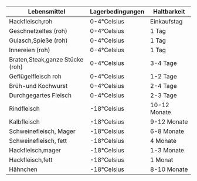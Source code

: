
| Lebensmittel | Lagerbedingungen | Haltbarkeit |
| ------ | ------ | ------ |
| Hackfleisch,roh | 0-4°Celsius | Einkaufstag |
| Geschnetzeltes (roh) | 0-4°Celsius | 1 Tag |
| Gulasch,Spieße (roh) | 0-4°Celsius | 1 Tag |
| Innereien (roh) | 0-4°Celsius | 1 Tag |
| Braten,Steak,ganze Stücke (roh) | 0-4°Celsius | 3-4 Tage |
| Geflügelfleisch roh | 0-4°Celsius | 1-2 Tage |
| Brüh-und Kochwurst | 0-4°Celsius | 2-4 Tage |
| Durchgegartes Fleisch | 0-4°Celsius | 2-3 Tage |
| Rindfleisch | -18°Celsius | 10-12 Monate |
| Kalbfleisch | -18°Celsius | 9-12 Monate |
| Schweinefleisch, Mager | -18°Celsius | 6-8 Monate |
| Schweinefleisch, fett | -18°Celsius | 4 Monate |
| Hackfleisch,mager | -18°Celsius | 1-3 Monate |
| Hackfleisch,fett | -18°Celsius | 1 Monat |
| Hähnchen | -18°Celsius | 8-10 Monate |

